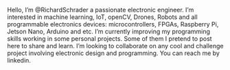Hello, I’m @RichardSchrader a passionate electronic engineer.
I’m interested in machine learning, IoT, openCV, Drones, Robots and all programmable electronics devices: microcontrollers, FPGAs, Raspberry Pi, Jetson Nano, Arduino and etc.
I’m currently improving my programming skills working in some personal projects. Some of them I pretend to post here to share and learn.
I’m looking to collaborate on any cool and challenge project involving electronic design and programming.
You can reach me by linkedin.

<!---
RichardSchrader/RichardSchrader is a ✨ special ✨ repository because its `README.md` (this file) appears on your GitHub profile.
You can click the Preview link to take a look at your changes.
--->
